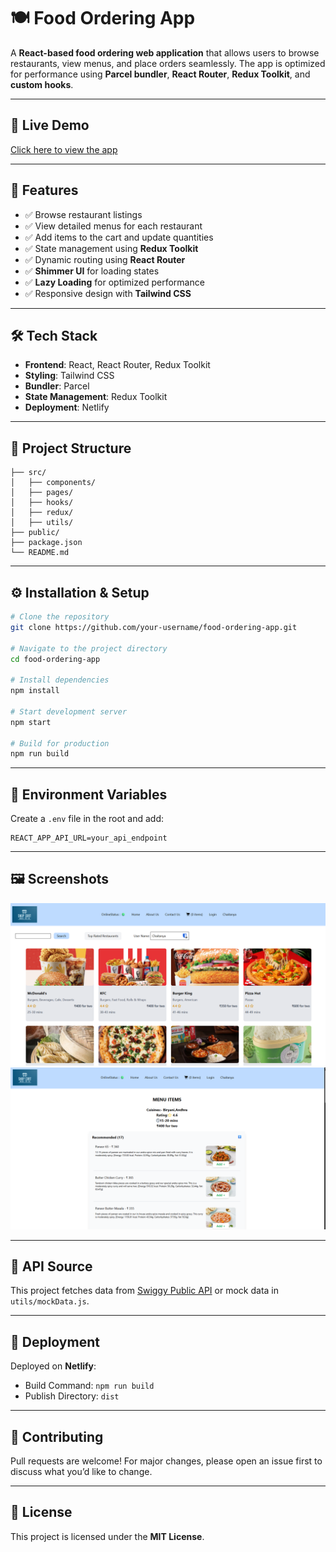 # 🍽️ Food Ordering App

A **React-based food ordering web application** that allows users to browse restaurants, view menus, and place orders seamlessly. The app is optimized for performance using **Parcel bundler**, **React Router**, **Redux Toolkit**, and **custom hooks**.

---

## 🚀 Live Demo

[Click here to view the app](https://snapcartdelivery.netlify.app/)

---

## 📌 Features

- ✅ Browse restaurant listings
- ✅ View detailed menus for each restaurant
- ✅ Add items to the cart and update quantities
- ✅ State management using **Redux Toolkit**
- ✅ Dynamic routing using **React Router**
- ✅ **Shimmer UI** for loading states
- ✅ **Lazy Loading** for optimized performance
- ✅ Responsive design with **Tailwind CSS**

---

## 🛠️ Tech Stack

- **Frontend**: React, React Router, Redux Toolkit
- **Styling**: Tailwind CSS
- **Bundler**: Parcel
- **State Management**: Redux Toolkit
- **Deployment**: Netlify

---

## 📂 Project Structure

```
├── src/
│   ├── components/
│   ├── pages/
│   ├── hooks/
│   ├── redux/
│   ├── utils/
├── public/
├── package.json
└── README.md
```

---

## ⚙️ Installation & Setup

```bash
# Clone the repository
git clone https://github.com/your-username/food-ordering-app.git

# Navigate to the project directory
cd food-ordering-app

# Install dependencies
npm install

# Start development server
npm start

# Build for production
npm run build
```

---

## 🔑 Environment Variables

Create a `.env` file in the root and add:

```
REACT_APP_API_URL=your_api_endpoint
```

---

## 🖼️ Screenshots

![alt text](./image/image.png)
![alt text](./image/image-1.png)

---

## 🔗 API Source

This project fetches data from [Swiggy Public API](https://www.swiggy.com) or mock data in `utils/mockData.js`.

---

## 🧰 Deployment

Deployed on **Netlify**:

- Build Command: `npm run build`
- Publish Directory: `dist`

---

## 🤝 Contributing

Pull requests are welcome! For major changes, please open an issue first to discuss what you’d like to change.

---

## 📜 License

This project is licensed under the **MIT License**.
